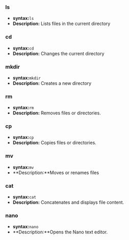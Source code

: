 ### ls
* **syntax:**`ls`
* **Description:** Lists files in the current directory
### cd
* **syntax:**`cd`
* **Description:** Changes the current directory
### mkdir
* **syntax:**`mkdir`
* **Description:** Creates a new directory
### rm
* **syntax:**`rm`
* **Description:** Removes files or directories.
### cp
* **syntax:**`cp`
* **Description:**  Copies files or directories.
### mv
* **syntax:**`mv`
* **Description:**Moves or renames files 
### cat
* **syntax:**`cat`
* **Description:** Concatenates and displays file content.
### nano
* **syntax:**`nano`
* **Description:**Opens the Nano text editor.
